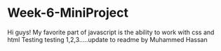 # Week-6-MiniProject
Hi guys! 
My favorite part of javascript is the ability to work with css and html
Testing testing 1,2,3.....update to readme by Muhammed Hassan

